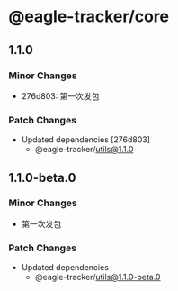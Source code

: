 # @eagle-tracker/core

## 1.1.0

### Minor Changes

- 276d803: 第一次发包

### Patch Changes

- Updated dependencies [276d803]
  - @eagle-tracker/utils@1.1.0

## 1.1.0-beta.0

### Minor Changes

- 第一次发包

### Patch Changes

- Updated dependencies
  - @eagle-tracker/utils@1.1.0-beta.0
